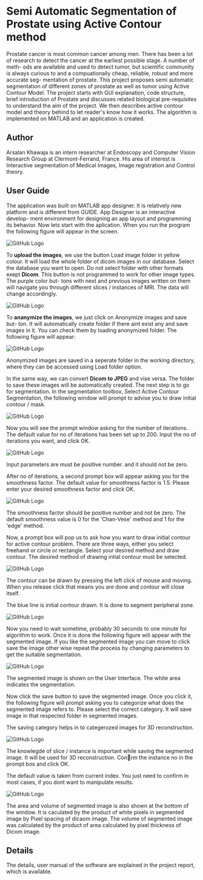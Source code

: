 # Semi Automatic Segmentation of Prostate using Active Contour method
 Prostate cancer is most common cancer among men. There has been a lot of
research to detect the cancer at the earliest possible stage. A number of meth-
ods are available and used to detect tumor, but scientific community is always
curious to and a compuationally cheap, reliable, robust and more accurate seg-
mentation of prostate. This project proposes semi automatic segmentation of
different zones of prostate as well as tumor using Active Contour Model. The
project starts with GUI explanation, code structure, brief introduction of Prostate and discusses related biological
pre-requisites to understand the aim of the project. We then describes
active contour model and theory behind to let reader's know how it works.
The algorithm is implemented on MATLAB and an application is created.
## Author 
Arsalan Khawaja is an intern researcher at Endoscopy and Computer Vision Research Group at Clermont-Ferrand, France. His
area of interest is Interactive segmentation of Medical Images, Image registration and Control theory. 
## User Guide
The application was built on MATLAB app designer. It is relatively new
platform and is different from GUIDE. App Designer is an interactive develop-
ment environment for designing an app layout and programming its behavior.
Now lets start with the aplication. When you run the program the following
figure will appear in the screen.

![GitHub Logo](/Report/image1ui.PNG)

To **upload the images**, we use the button Load image folder in yellow colour.
It will load the whole folder of dicom images in our database. Select the database
you want to open. Do not select folder with other formats exept **Dicom**. This
button is not programmed to work for other image types. The purple color but-
tons with next and previous images written on them will navigate you through
different slices / instances of MRI. The data will change accordingly.

![GitHub Logo](/Report/image2.PNG)

To **ananymize the images**, we just click on Anonymize images and save but-
ton. It will automatically create folder if there aint exist any and save images
in it. You can check them by loading anonymized folder. The following figure
will appear:

![GitHub Logo](/Report/image3.PNG)

Anonymized images are saved in a seperate folder in the working
directory, where they can be accessed using Load folder option.

In the same way, we can convert **Dicom to JPEG** and vise versa. The
folder to save these images will be automatically created. The next step is
to go for segmentation. In the segmentation toolbox, Select Active Contour
Segmentation, the following window will prompt to advise you to draw initial
contour / mask.

![GitHub Logo](/Report/image4.PNG)

Now you will see the prompt window asking for the number of iterations.
The default value for no of iterations has been set up to 200. Input the no of
iterations you want, and click OK.

![GitHub Logo](/Report/image5.PNG)

Input parameters are must be positive number. and it should not
be zero.

After no of iterations, a second prompt box will appear asking you for the
smoothness factor. The default value for smoothness factor is 1.5. Please enter
your desired smoothness factor and click OK.

![GitHub Logo](/Report/image6.PNG)

The smoothness factor should be positive number and not be zero.
The default smoothness value is 0 for the 'Chan-Vese' method and 1 for the
'edge' method.

Now, a prompt box will pop us to ask how you want to draw initial contour
for active contour problem. There are three ways, either you select freehand or
circle or rectangle. Select your desired method and draw contour. The desired method of drawing intial contour must be selected.

![GitHub Logo](/Report/image7.PNG)


The contour can be drawn by pressing the left click of mouse and moving.
When you release click that means you are done and contour will close itself.

The blue line is initial contour drawn. It is done to segment peripheral zone.

![GitHub Logo](/Report/image8.PNG)

Now you need to wait sometime, probably 30 seconds to one minute for
algorithm to work. Once it is done the following figure will appear with the
segmented image. If you like the segmented image you can move to click save
the image other wise repeat the process by changing parameters to get the
suitable segmentation.

![GitHub Logo](/Report/image9.PNG)

The segmented image is shown on the User Interface. The white
area indicates the segmentation.

Now click the save button to save the segmented image. Once you click it, the
following figure will prompt asking you to categorize what does the segmented
image refers to. Please select the correct category. It will save image in that
respected folder in segmented images.

The saving category helps in to categerozed images for 3D reconstruction.

![GitHub Logo](/Report/image10.PNG)

The knowlegde of slice / instance is important while saving the segmented
image. It will be used for 3D reconstruction. Conrm the instance no in the
prompt box and click OK.

The default value is taken from current index. You just need to
confirm in most cases, if you dont want to manipulate results.

![GitHub Logo](/Report/image11.PNG)

The area and volume of segmented image is also shown at the bottom of the
window. It is caculated by the product of white pixels in segmented image by
Pixel spacing of dicaom image. The volume of segmented image was calculated
by the product of area calculated by pixel thickness of Dicom image.




## Details
The details, user manual of the software are explained in the project report, which is available.
